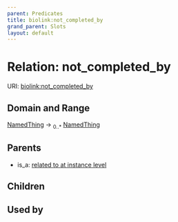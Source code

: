 ```yaml
---
parent: Predicates
title: biolink:not_completed_by
grand_parent: Slots
layout: default
---
```


# Relation: not_completed_by




URI: [biolink:not_completed_by](https://w3id.org/biolink/vocab/not_completed_by)

## Domain and Range

[NamedThing](NamedThing.md) ->  <sub>0..\*</sub> [NamedThing](NamedThing.md)

## Parents

 *  is_a: [related to at instance level](related_to_at_instance_level.md)

## Children


## Used by

